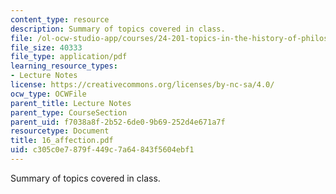 ```yaml
---
content_type: resource
description: Summary of topics covered in class.
file: /ol-ocw-studio-app/courses/24-201-topics-in-the-history-of-philosophy-kant-fall-2005/c305c0e7879f449c7a64843f5604ebf1_16_affection.pdf
file_size: 40333
file_type: application/pdf
learning_resource_types:
- Lecture Notes
license: https://creativecommons.org/licenses/by-nc-sa/4.0/
ocw_type: OCWFile
parent_title: Lecture Notes
parent_type: CourseSection
parent_uid: f7038a8f-2b52-6de0-9b69-252d4e671a7f
resourcetype: Document
title: 16_affection.pdf
uid: c305c0e7-879f-449c-7a64-843f5604ebf1
---
```

Summary of topics covered in class.